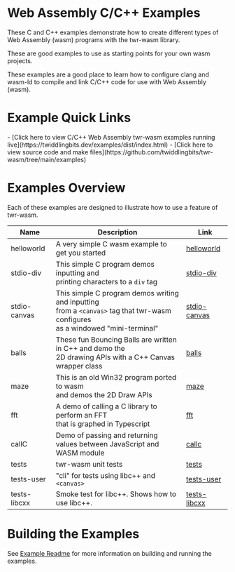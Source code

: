 <h1> Web Assembly C/C++ Examples</h1>
These C and C++ examples demonstrate how to create different types of Web Assembly (wasm) programs with the twr-wasm library.

These are good examples to use as starting points for your own wasm projects.

These examples are a good place to learn how to configure clang and wasm-ld to compile and link C/C++ code for use with Web Assembly (wasm).

<h1>Example Quick Links</h1>
- [Click here to view C/C++ Web Assembly twr-wasm examples running live](https://twiddlingbits.dev/examples/dist/index.html)
- [Click here to view source code and make files](https://github.com/twiddlingbits/twr-wasm/tree/main/examples)

<h1>Examples Overview</h1>
Each of these examples are designed to illustrate how to use a feature of twr-wasm.


| Name | Description | Link |
| -----| ----------- | ---- |
| helloworld | A very simple C wasm example to get you started | [helloworld](examples-helloworld.md) |
| stdio-div | This simple C program demos inputting and<br>printing characters to a `div` tag | [stdio-div](examples-stdio-div.md) |
| stdio-canvas |This simple C program demos writing and inputting<br>from a `<canvas>` tag that twr-wasm configures<br>as a windowed "mini-terminal" | [stdio-canvas](examples-stdio-canvas.md)|
| balls | These fun Bouncing Balls are written in C++ and demo the<br>2D drawing APIs with a C++ Canvas wrapper class | [balls](examples-balls.md) |
| maze | This is an old Win32 program ported to wasm<br>and demos the 2D Draw APIs | [maze](examples-maze.md) |
| fft | A demo of calling a C library to perform an FFT<br>that is graphed in Typescript | [fft](examples-fft.md) |
| callC | Demo of passing and returning values between JavaScript and WASM module | [callc](examples-callc.md) |
| tests | twr-wasm unit tests | [tests](/examples/dist/tests/index.html) |
| tests-user | "cli" for tests using libc++ and `<canvas>` | [tests-user](/examples/dist/tests-user/index.html) |
| tests-libcxx | Smoke test for libc++.  Shows how to use libc++. | [tests-libcxx](examples-libcxx.md) |

<h1>Building the Examples</h1>

See [Example Readme](https://github.com/twiddlingbits/twr-wasm/blob/main/examples/readme.md) for more information on building and running the examples. 
